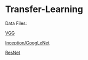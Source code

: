 # Transfer-Learning

Data Files:

[VGG](https://d17h27t6h515a5.cloudfront.net/topher/2016/October/58116e99_vgg-cifar10-bottleneck-data/vgg-cifar10-bottleneck-data.zip)

[Inception/GoogLeNet](https://d17h27t6h515a5.cloudfront.net/topher/2016/October/581171ef_inception-cifar10-bottleneck-data/inception-cifar10-bottleneck-data.zip)

[ResNet](https://d17h27t6h515a5.cloudfront.net/topher/2016/October/581175ea_resnet-cifar10-bottleneck-data/resnet-cifar10-bottleneck-data.zipResnet)
